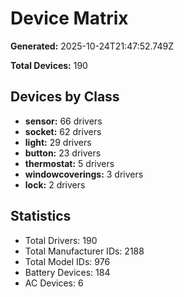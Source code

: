 # Device Matrix

**Generated:** 2025-10-24T21:47:52.749Z

**Total Devices:** 190

## Devices by Class

- **sensor:** 66 drivers
- **socket:** 62 drivers
- **light:** 29 drivers
- **button:** 23 drivers
- **thermostat:** 5 drivers
- **windowcoverings:** 3 drivers
- **lock:** 2 drivers

## Statistics

- Total Drivers: 190
- Total Manufacturer IDs: 2188
- Total Model IDs: 976
- Battery Devices: 184
- AC Devices: 6
